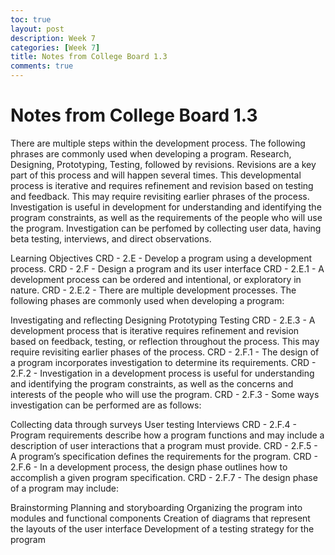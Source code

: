 ```yaml
---
toc: true
layout: post
description: Week 7
categories: [Week 7]
title: Notes from College Board 1.3
comments: true
--- 
```


# Notes from College Board 1.3


There are multiple steps within the development process. The following phrases are commonly used when developing a program. Research, Designing, Prototyping, Testing, followed by revisions. Revisions are a key part of this process and will happen several times. This developmental process is iterative and requires refinement and revision based on testing and feedback. This may require revisiting earlier phrases of the process. Investigation is useful in development for understanding and identifying the program constraints, as well as the requirements of the people who will use the program. Investigation can be perfomed by collecting user data, having beta testing, interviews, and direct observations.


Learning Objectives CRD - 2.E - Develop a program using a development process. CRD - 2.F - Design a program and its user interface CRD - 2.E.1 - A development process can be ordered and intentional, or exploratory in nature.
CRD - 2.E.2 - There are multiple development processes. The following phases are commonly used when developing a program:

Investigating and reflecting
Designing
Prototyping
Testing
CRD - 2.E.3 - A development process that is iterative requires refinement and revision based on feedback, testing, or reflection throughout the process. This may require revisiting earlier phases of the process.
CRD - 2.F.1 - The design of a program incorporates investigation to determine its requirements. CRD - 2.F.2 - Investigation in a development process is useful for understanding and identifying the program constraints, as well as the concerns and interests of the people who will use the program.
CRD - 2.F.3 - Some ways investigation can be performed are as follows:

Collecting data through surveys
User testing
Interviews
CRD - 2.F.4 - Program requirements describe how a program functions and may include a description of user interactions that a program must provide.
CRD - 2.F.5 - A program’s specification defines the requirements for the program.
CRD - 2.F.6 - In a development process, the design phase outlines how to accomplish a given program specification.
CRD - 2.F.7 - The design phase of a program may include:

Brainstorming
Planning and storyboarding
Organizing the program into modules and functional components
Creation of diagrams that represent the layouts of the user interface
Development of a testing strategy for the program


